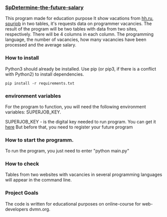 ### [SpDetermine-the-future-salary](https://github.com/DmitryShvedov88/Determine-the-future-salary "LINK TO THE PROJECT")

This program made for education purpose
It show vacations from [hh.ru](https://hh.ru/), [spurjob](https://www.superjob.ru/) in two tables, it's requests data on programmer vacancies.
The result of the program will be two tables with data from two sites, respectively. 
There will be 4 columns in each column. The programming language, the number of vacancies, how many vacancies have been processed and the average salary.

### How to install

Python3 should already be installed.
Use pip (or pip3, if there is a conflict with Python2) to install dependencies.
    
    pip install -r requirements.txt


### environment variables
For the program to function, you will need the following environment variables: SUPERJOB_KEY.

SUPERJOB_KEY - is the digital key needed to run program.
You can get it [here](https://api.superjob.ru/info/)
But before that, you need to register your future program

### How to start the programm.

To run the program, you just need to enter "python main.py"

### How to check
Tables from two websites with vacancies in several programming languages will appear in the command line.


### Project Goals
The code is written for educational purposes on online-course for web-developers dvmn.org.
